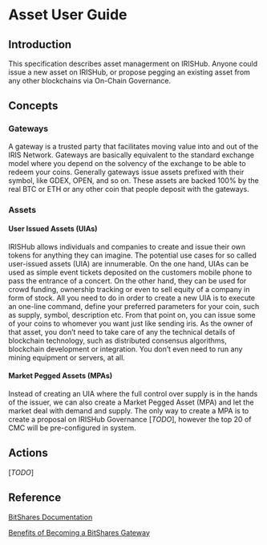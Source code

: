 # Asset User Guide

## Introduction

This specification describes asset managerment on IRISHub. Anyone could issue a new asset on IRISHub, or propose pegging an existing asset from any other blockchains via On-Chain Governance.

## Concepts

### Gateways

A gateway is a trusted party that facilitates moving value into and out of the IRIS Network. Gateways are basically equivalent to the standard exchange model where you depend on the solvency of the exchange to be able to redeem your coins. Generally gateways issue assets prefixed with their symbol, like GDEX, OPEN, and so on. These assets are backed 100% by the real BTC or ETH or any other coin that people deposit with the gateways.

### Assets

#### User Issued Assets (UIAs)

IRISHub allows individuals and companies to create and issue their own tokens for anything they can imagine. The potential use cases for so called user-issued assets (UIA) are innumerable. On the one hand, UIAs can be used as simple event tickets deposited on the customers mobile phone to pass the entrance of a concert. On the other hand, they can be used for crowd funding, ownership tracking or even to sell equity of a company in form of stock.
All you need to do in order to create a new UIA is to execute an one-line command, define your preferred parameters for your coin, such as supply, symbol, description etc. From that point on, you can issue some of your coins to whomever you want just like sending iris.
As the owner of that asset, you don’t need to take care of any the technical details of blockchain technology, such as distributed consensus algorithms, blockchain development or integration. You don’t even need to run any mining equipment or servers, at all.

#### Market Pegged Assets (MPAs)

Instead of creating an UIA where the full control over supply is in the hands of the issuer, we can also create a Market Pegged Asset (MPA) and let the market deal with demand and supply.
The only way to create a MPA is to create a proposal on IRISHub Governance [*TODO*], however the top 20 of CMC will be pre-configured in system.

## Actions

[*TODO*]

## Reference

[BitShares Documentation](https://how.bitshares.works/en/master/index.html)

[Benefits of Becoming a BitShares Gateway](http://bytemaster.github.io/update/2014/12/18/Benefits-of-Being-a-BitShares-Gateway/)
